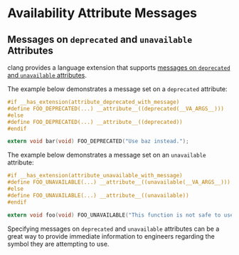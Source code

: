 # Availability Attribute Messages

## Messages on `deprecated` and `unavailable` Attributes
clang provides a language extension that supports
[messages on `deprecated` and `unavailable` attributes](https://clang.llvm.org/docs/LanguageExtensions.html#messages-on-deprecated-and-unavailable-attributes).

The example below demonstrates a message set on a `deprecated` attribute:
```Objective-C
#if __has_extension(attribute_deprecated_with_message)
#define FOO_DEPRECATED(...) __attribute__((deprecated(__VA_ARGS__)))
#else
#define FOO_DEPRECATED(...) __attribute__((deprecated))
#endif

extern void bar(void) FOO_DEPRECATED("Use baz instead.");
```

The example below demonstrates a message set on an `unavailable` attribute:
```Objective-C
#if __has_extension(attribute_unavailable_with_message)
#define FOO_UNAVAILABLE(...) __attribute__((unavailable(__VA_ARGS__)))
#else
#define FOO_UNAVAILABLE(...) __attribute__((unavailable))
#endif

extern void foo(void) FOO_UNAVAILABLE("This function is not safe to use.");
```

Specifying messages on `deprecated` and `unavailable` attributes can be a great
way to provide immediate information to engineers regarding the symbol they are
attempting to use.
